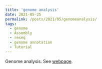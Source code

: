```yaml
---
title: 'genome analysis'
date: 2021-05-25
permalink: /posts/2021/05/genomeanalysis/
tags:
  - genome
  - Assembly
  - reseq
  - genome annotation
  - Tutorial
---
```


Genome analysis. See [webpage](https://github.com/zhilongjia/BGIgenome).

